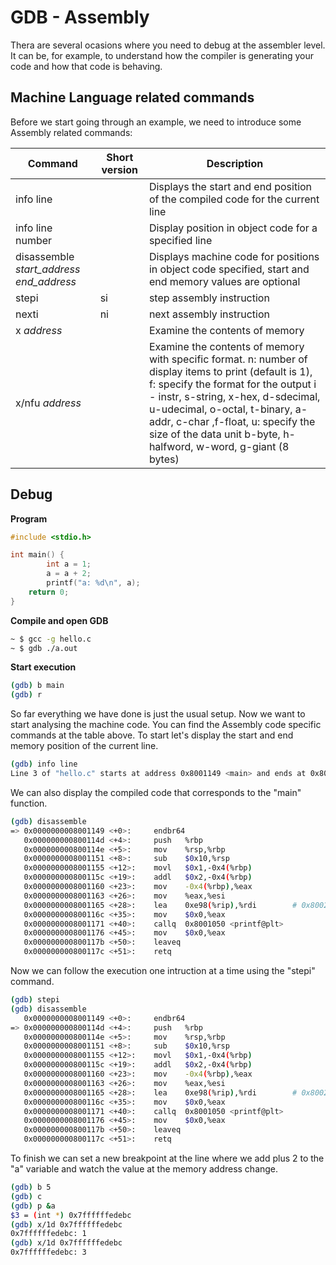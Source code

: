 # GDB - Assembly

Thera are several ocasions where you need to debug at the assembler level. It can be, for example, to understand how the compiler is generating your code and how that code is behaving. 

## Machine Language related commands

Before we start going through an example, we need to introduce some Assembly related commands:

| Command | Short version | Description |
| ------- | ------------- | ----------- |
| info line | | Displays the start and end position of the compiled code for the current line |
| info line number | | Display position in object code for a specified line |
| disassemble *start_address*  *end_address* | | Displays machine code for positions in object code specified, start and end memory values are optional |
| stepi | si | step assembly instruction |
| nexti | ni | next assembly instruction |
| x *address* | | Examine the contents of memory |
x/nfu *address* | | Examine the contents of memory with specific format. n: number of display items to print (default is 1), f: specify the format for the output i - instr, s-string, x-hex, d-sdecimal, u-udecimal, o-octal, t-binary, a-addr, c-char ,f-float, u: specify the size of the data unit b-byte, h-halfword, w-word, g-giant (8 bytes)|

## Debug

**Program**

```c
#include <stdio.h>

int main() {
		int a = 1;
		a = a + 2;	
		printf("a: %d\n", a);
    return 0;
}
```

**Compile and open GDB**

```bash
~ $ gcc -g hello.c
~ $ gdb ./a.out
```

**Start execution**

```bash
(gdb) b main
(gdb) r
```

So far everything we have done is just the usual setup. Now we want to start analysing the machine code. You can find the Assembly code specific commands at the table above. To start let's display the start and end memory position of the current line. 

```bash
(gdb) info line
Line 3 of "hello.c" starts at address 0x8001149 <main> and ends at 0x8001155 <main+12>.
```

We can also display the compiled code that corresponds to the "main" function.

```bash
(gdb) disassemble
=> 0x0000000008001149 <+0>:     endbr64
   0x000000000800114d <+4>:     push   %rbp
   0x000000000800114e <+5>:     mov    %rsp,%rbp
   0x0000000008001151 <+8>:     sub    $0x10,%rsp
   0x0000000008001155 <+12>:    movl   $0x1,-0x4(%rbp)
   0x000000000800115c <+19>:    addl   $0x2,-0x4(%rbp)
   0x0000000008001160 <+23>:    mov    -0x4(%rbp),%eax
   0x0000000008001163 <+26>:    mov    %eax,%esi
   0x0000000008001165 <+28>:    lea    0xe98(%rip),%rdi        # 0x8002004
   0x000000000800116c <+35>:    mov    $0x0,%eax
   0x0000000008001171 <+40>:    callq  0x8001050 <printf@plt>
   0x0000000008001176 <+45>:    mov    $0x0,%eax
   0x000000000800117b <+50>:    leaveq
   0x000000000800117c <+51>:    retq
```

Now we can follow the execution one intruction at a time using the "stepi" command.

```bash
(gdb) stepi
(gdb) disassemble
   0x0000000008001149 <+0>:     endbr64
=> 0x000000000800114d <+4>:     push   %rbp
   0x000000000800114e <+5>:     mov    %rsp,%rbp
   0x0000000008001151 <+8>:     sub    $0x10,%rsp
   0x0000000008001155 <+12>:    movl   $0x1,-0x4(%rbp)
   0x000000000800115c <+19>:    addl   $0x2,-0x4(%rbp)
   0x0000000008001160 <+23>:    mov    -0x4(%rbp),%eax
   0x0000000008001163 <+26>:    mov    %eax,%esi
   0x0000000008001165 <+28>:    lea    0xe98(%rip),%rdi        # 0x8002004
   0x000000000800116c <+35>:    mov    $0x0,%eax
   0x0000000008001171 <+40>:    callq  0x8001050 <printf@plt>
   0x0000000008001176 <+45>:    mov    $0x0,%eax
   0x000000000800117b <+50>:    leaveq
   0x000000000800117c <+51>:    retq
```

To finish we can set a new breakpoint at the line where we add plus 2 to the "a" variable and watch the value at the memory address change.

```bash
(gdb) b 5
(gdb) c
(gdb) p &a
$3 = (int *) 0x7ffffffedebc
(gdb) x/1d 0x7ffffffedebc
0x7ffffffedebc: 1
(gdb) x/1d 0x7ffffffedebc
0x7ffffffedebc: 3
```


